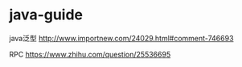 # java-guide
java泛型
http://www.importnew.com/24029.html#comment-746693


RPC
https://www.zhihu.com/question/25536695
